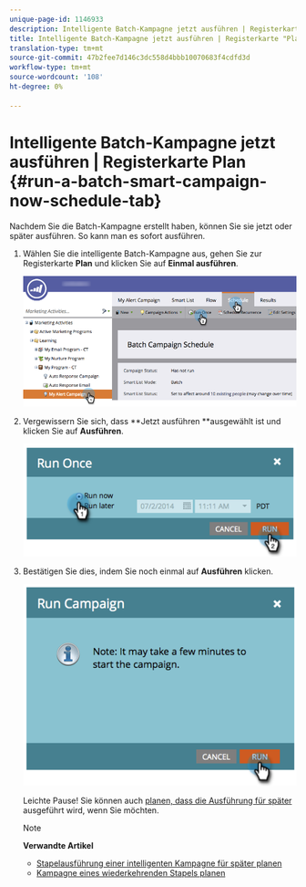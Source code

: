 ```yaml
---
unique-page-id: 1146933
description: Intelligente Batch-Kampagne jetzt ausführen | Registerkarte "Plan"- Marketing Docs - Produktdokumentation
title: Intelligente Batch-Kampagne jetzt ausführen | Registerkarte "Plan"
translation-type: tm+mt
source-git-commit: 47b2fee7d146c3dc558d4bbb10070683f4cdfd3d
workflow-type: tm+mt
source-wordcount: '108'
ht-degree: 0%

---
```



# Intelligente Batch-Kampagne jetzt ausführen | Registerkarte Plan {#run-a-batch-smart-campaign-now-schedule-tab}

Nachdem Sie die Batch-Kampagne erstellt haben, können Sie sie jetzt oder später ausführen. So kann man es sofort ausführen.

1. Wählen Sie die intelligente Batch-Kampagne aus, gehen Sie zur Registerkarte **Plan** und klicken Sie auf **Einmal ausführen**.

   ![](assets/runcampaignnow-hands.png)

1. Vergewissern Sie sich, dass **Jetzt ausführen **ausgewählt ist und klicken Sie auf **Ausführen**.

   ![](assets/image2014-9-19-15-3a57-3a4.png)

1. Bestätigen Sie dies, indem Sie noch einmal auf **Ausführen** klicken.

   ![](assets/image2014-9-19-15-3a57-3a19.png)

   Leichte Pause! Sie können auch [planen, dass die Ausführung für später](schedule-a-batch-smart-campaign-to-run-later.md) ausgeführt wird, wenn Sie möchten.

   >[!NOTE]
   >
   >**Verwandte Artikel**
   >
   >    
   >    
   >    * [Stapelausführung einer intelligenten Kampagne für später planen](schedule-a-batch-smart-campaign-to-run-later.md)
   >    * [Kampagne eines wiederkehrenden Stapels planen](schedule-a-recurring-batch-campaign.md)


